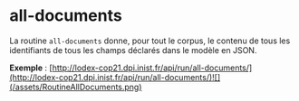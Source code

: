# all-documents

La routine `all-documents` donne, pour tout le corpus, le contenu de tous les identifiants de tous les champs déclarés dans le modèle en JSON.

**Exemple** : [http://lodex-cop21.dpi.inist.fr/api/run/all-documents/](http://lodex-cop21.dpi.inist.fr/api/run/all-documents/)![](/assets/RoutineAllDocuments.png)



